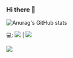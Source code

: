 ### Hi there 👋

![Anurag's GitHub stats](https://github-readme-stats.vercel.app/api?username=SmileYik&show_icons=true&theme=material-palenight)

💻: ![](https://img.shields.io/badge/Arch_Linux-35BF5C?style=flat&logo=archlinux&logoColor=#1793D1) | ![](https://img.shields.io/badge/Windows-0078D6?style=flat&logo=windows&logoColor=white)

[![](https://img.shields.io/badge/blog-welcome!-5586A4?style=social&logo=appveyor&color=fedcba)](https://blog.smileyik.eu.org)


<!--

Learning:

+ [ ] ![](https://img.shields.io/badge/Spring-6DB33F?style=flat&logo=spring&logoColor=white)
+ [ ] ![](https://img.shields.io/badge/OpenGL-5586A4?style=flat&logo=opengl&logoColor=white)
-->
<!--
**SmileYik/SmileYik** is a ✨ _special_ ✨ repository because its `README.md` (this file) appears on your GitHub profile.

Here are some ideas to get you started:

- 🔭 I’m currently working on ...
- 🌱 I’m currently learning ...
- 👯 I’m looking to collaborate on ...
- 🤔 I’m looking for help with ...
- 💬 Ask me about ...
- 📫 How to reach me: ...
- 😄 Pronouns: ...
- ⚡ Fun fact: ...
-->

